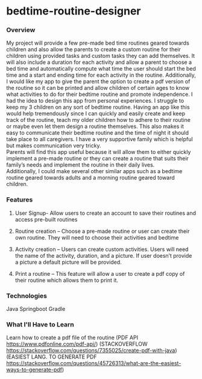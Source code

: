 # bedtime-routine-designer

### Overview

My project will provide a few pre-made bed time routines geared towards children and also allow the parents to create a custom routine for their children using provided tasks and custom tasks they can add themselves. It will also include a duration for each activity and allow a parent to choose a bed time and automatically compute what time the user should start the bed time and a start and ending time for each activity in the routine. Additionally, I would like my app to give the parent the option to create a pdf version of the routine so it can be printed and allow children of certain ages to know what activities to do for their bedtime routine and promote independence. 
I had the idea to design this app from personal experiences. I struggle to keep my 3 children on any sort of bedtime routine. Having an app like this would help tremendously since I can quickly and easily create and keep track of the routine, teach my older children how to adhere to their routine or maybe even let them design a routine themselves. This also makes it easy to communicate their bedtime routine and the time of night it should take place to all caregivers. I have a very supportive family which is helpful but makes communication very tricky.  
Parents will find this app useful because it will allow them to either quickly implement a pre-made routine or they can create a routine that suits their family’s needs and implement the routine in their daily lives.  
Additionally, I could make several other similar apps such as a bedtime routine geared towards adults and a morning routine geared toward children. 

### Features

1. User Signup- Allow users to create an account to save their routines and access pre-built routines 

2. Routine creation – Choose a pre-made routine or user can create their own routine. They will need to choose their activities and bedtime 

3. Activity creation – Users can create custom activities. Users will need the name of the activity, duration, and a picture. If user doesn’t provide a picture a default picture will be provided. 

4. Print a routine – This feature will allow a user to create a pdf copy of their routine which allows them to print it. 

### Technologies

Java
Springboot
Gradle


### What I'll Have to Learn

Learn how to create a pdf file of the routine 
(PDF API https://www.pdfonline.com/pdf-api/) 
(STACKOVERFLOW https://stackoverflow.com/questions/7355025/create-pdf-with-java) 
(EASIEST LANG. TO GENERATE PDF https://stackoverflow.com/questions/45726313/what-are-the-easiest-ways-to-generate-pdf) 

